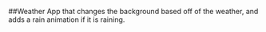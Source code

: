 ##Weather App that changes the background based off of the weather, and adds a rain animation if it is raining.